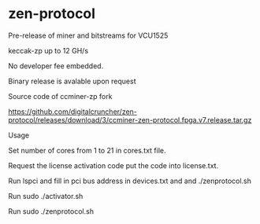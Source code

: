 # zen-protocol
Pre-release of miner and bitstreams for VCU1525

keccak-zp up to 12 GH/s

No developer fee embedded.

Binary release is avalable upon request


Source code of ccminer-zp fork

https://github.com/digitalcruncher/zen-protocol/releases/download/3/ccminer-zen-protocol.fpga.v7.release.tar.gz


Usage

Set number of cores from 1 to 21 in cores.txt file.

Request the license activation code put the code into license.txt.

Run lspci and fill in pci bus address in devices.txt and and ./zenprotocol.sh

Run sudo ./activator.sh

Run sudo ./zenprotocol.sh
